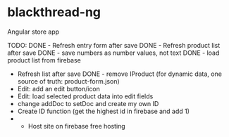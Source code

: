 # blackthread-ng
Angular store app

TODO:
DONE - Refresh entry form after save
DONE - Refresh product list after save
DONE - save numbers as number values, not text
DONE - load product list from firebase
- Refresh list after save
DONE - remove IProduct (for dynamic data, one source of truth: product-form.json)
- Edit: add an edit button/icon
- Edit: load selected product data into edit fields
- change addDoc to setDoc and create my own ID
- Create ID function (get the highest id in firebase and add 1)
- * Host site on firebase free hosting